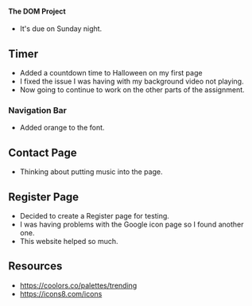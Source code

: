#### The DOM Project 
- It's due on Sunday night.

## Timer
- Added a countdown time to Halloween on my first page 
- I fixed the issue I was having with my background video not playing.
- Now going to continue to work on the other parts of the assignment.

### Navigation Bar
- Added orange to the font.

## Contact Page
- Thinking about putting music into the page.

## Register Page
- Decided to create a Register page for testing.
- I was having problems with the Google icon page so I found another one. 
- This website helped so much.




## Resources
- https://coolors.co/palettes/trending
- https://icons8.com/icons